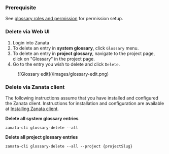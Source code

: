 ### Prerequisite
See [glossary roles and permission](/user-guide/glossary/glossary-roles-permissions) for permission setup.

### Delete via Web UI
1. Login into Zanata
1. To delete an entry in **system glossary**, click `Glossary` menu. 
1. To delete an entry in **project glossary**, navigate to the project page, click on "Glossary" in the project page.
1. Go to the entry you wish to delete and click `Delete`.
<figure>
![Glossary edit](/images/glossary-edit.png)
</figure>


### Delete via Zanata client
The following instructions assume that you have installed and configured the Zanata client.
Instructions for installation and configuration are available at [Installing Zanata client](/client#installation).

**Delete all system glossary entries**
```
zanata-cli glossary-delete --all
```

**Delete all project glossary entries**
```
zanata-cli glossary-delete --all --project {projectSlug}
```
